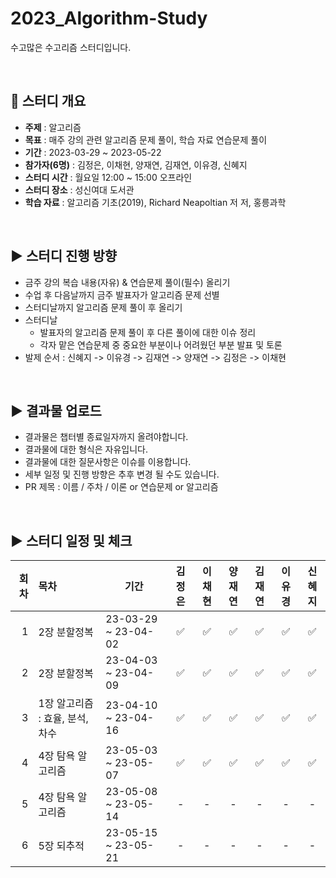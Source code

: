 # 2023_Algorithm-Study
수고많은 수고리즘 스터디입니다.

<br/>

## :pushpin: 스터디 개요
* **주제** : 알고리즘
* **목표** : 매주 강의 관련 알고리즘 문제 풀이, 학습 자료 연습문제 풀이
* **기간** : 2023-03-29 ~ 2023-05-22
* **참가자(6명)** : 김정은, 이채현, 양재연, 김재연, 이유경, 신혜지
* **스터디 시간** : 월요일 12:00 ~ 15:00 오프라인
* **스터디 장소** : 성신여대 도서관
* **학습 자료** :  알고리즘 기초(2019), Richard Neapoltian 저 저, 홍릉과학
 <br/>

##  :arrow_forward: 스터디 진행 방향
* 금주 강의 복습 내용(자유) & 연습문제 풀이(필수) 올리기
* 수업 후 다음날까지 금주 발표자가 알고리즘 문제 선별
* 스터디날까지 알고리즘 문제 풀이 후 올리기
* 스터디날 
  * 발표자의 알고리즘 문제 풀이 후 다른 풀이에 대한 이슈 정리
  * 각자 맡은 연습문제 중 중요한 부분이나 어려웠던 부분 발표 및 토론
* 발제 순서 : 신혜지 -> 이유경 -> 김재연 -> 양재연 -> 김정은 -> 이채현
  
<br/>  
  
##  :arrow_forward: 결과물 업로드
* 결과물은 챕터별 종료일자까지 올려야합니다.
* 결과물에 대한 형식은 자유입니다.
* 결과물에 대한 질문사항은 이슈를 이용합니다.
* 세부 일정 및 진행 방향은 추후 변경 될 수도 있습니다.
* PR 제목 : 이름 / 주차 / 이론 or 연습문제 or 알고리즘
<br/>

## :arrow_forward: 스터디 일정 및 체크
| 회차    | 목차         | 기간      | 김정은  | 이채현 | 양재연 | 김재연| 이유경 | 신혜지|
| ------: | :-----------| ----------|:-------:|:-------:|:-------:|:-------:|:-------:|:-------:|
| 1 | 2장 분할정복 | 23-03-29 ~ 23-04-02|:white_check_mark: |:white_check_mark: |:white_check_mark: | :white_check_mark: |:white_check_mark: |:white_check_mark: |
| 2 | 2장 분할정복 | 23-04-03 ~ 23-04-09|:white_check_mark: |:white_check_mark: |:white_check_mark: |:white_check_mark: |:white_check_mark: | :white_check_mark:|
| 3 | 1장 알고리즘 : 효율, 분석, 차수 | 23-04-10 ~ 23-04-16|:white_check_mark: | :white_check_mark:|:white_check_mark: |:white_check_mark: |:white_check_mark: | :white_check_mark: |
| 4 | 4장 탐욕 알고리즘 | 23-05-03 ~ 23-05-07|:white_check_mark:  |:white_check_mark:  |:white_check_mark: | :white_check_mark: |:white_check_mark:| :white_check_mark: |
| 5 | 4장 탐욕 알고리즘 | 23-05-08 ~ 23-05-14|-  | -  |-  | -  |-  |-  |
| 6 | 5장 되추적 | 23-05-15 ~ 23-05-21|-  | -  |-  | -  |-  |-  |

